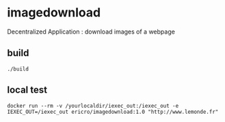 # imagedownload
Decentralized Application : download images  of a webpage  


## build

```
./build
```

## local test 

```
docker run --rm -v /yourlocaldir/iexec_out:/iexec_out -e IEXEC_OUT=/iexec_out ericro/imagedownload:1.0 "http://www.lemonde.fr"
```
